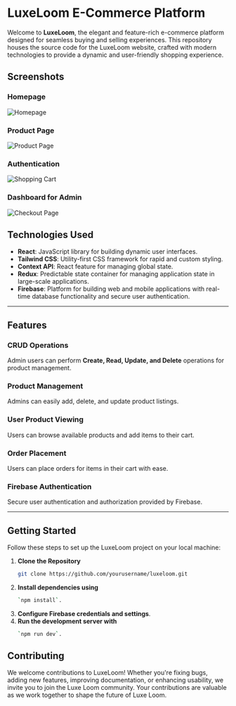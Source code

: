 # **LuxeLoom E-Commerce Platform**

Welcome to **LuxeLoom**, the elegant and feature-rich e-commerce platform designed for seamless buying and selling experiences. This repository houses the source code for the LuxeLoom website, crafted with modern technologies to provide a dynamic and user-friendly shopping experience.

## Screenshots

### Homepage

![Homepage](https://github.com/gauravdevrani8/LuxeLoom-e-commerce-website/assets/151192508/22194800-d790-496c-a812-36d1c203325e)

### Product Page

![Product Page](https://github.com/gauravdevrani8/LuxeLoom-e-commerce-website/assets/151192508/032b4d4c-b2c2-46b4-bd81-3fd1a4c784a7)

### Authentication

![Shopping Cart](https://github.com/gauravdevrani8/LuxeLoom-e-commerce-website/assets/151192508/6f0b52a0-b558-4aa9-8f66-99423aeaae8d)

### Dashboard for Admin

![Checkout Page](https://github.com/gauravdevrani8/LuxeLoom-e-commerce-website/assets/151192508/8bc5e188-c720-4899-a13e-3c6afa3ee1e9)


## **Technologies Used**

- **React**: JavaScript library for building dynamic user interfaces.
- **Tailwind CSS**: Utility-first CSS framework for rapid and custom styling.
- **Context API**: React feature for managing global state.
- **Redux**: Predictable state container for managing application state in large-scale applications.
- **Firebase**: Platform for building web and mobile applications with real-time database functionality and secure user authentication.

---

## **Features**

### **CRUD Operations**
Admin users can perform **Create, Read, Update, and Delete** operations for product management.

### **Product Management**
Admins can easily add, delete, and update product listings.

### **User Product Viewing**
Users can browse available products and add items to their cart.

### **Order Placement**
Users can place orders for items in their cart with ease.

### **Firebase Authentication**
Secure user authentication and authorization provided by Firebase.

---

## **Getting Started**

Follow these steps to set up the LuxeLoom project on your local machine:

1. **Clone the Repository**
   ```bash
   git clone https://github.com/yourusername/luxeloom.git
2. **Install dependencies using** 
   ```bash
   `npm install`.
3. **Configure Firebase credentials and settings**.
4. **Run the development server with**
   ```bash 
   `npm run dev`.

## Contributing

We welcome contributions to LuxeLoom! Whether you're fixing bugs, adding new features, improving documentation, or enhancing usability, we invite you to join the Luxe Loom community. Your contributions are valuable as we work together to shape the future of Luxe Loom.
